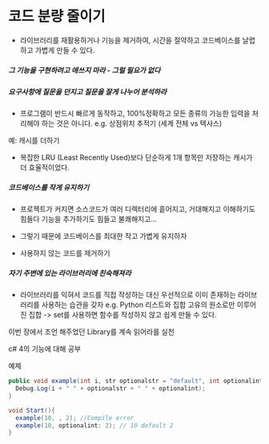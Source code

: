 # 코드 분량 줄이기

  - 라이브러리를 재활용하거나 기능을 제거하여, 시간을 절약하고 코드베이스를 날렵하고 가볍게 만들 수 있다.

##### 그 기능을 구현하려고 애쓰지 마라 - 그럴 필요가 없다

##### 요구사항에 질문을 던지고 질문을 잘게 나누어 분석하라
  - 프로그램이 반드시 빠르게 동작하고, 100%정확하고 모든 종류의 가능한 입력을 처리해야 하는 것은 아니다.
  e.g. 상점위치 추적기 (세계 전체 vs 텍사스)

예: 캐시를 더하기 

  - 복잡한 LRU (Least Recently Used)보다 단순하게 1개 항목만 저장하는 캐시가 더 효율적이었다.
  
##### 코드베이스를 작게 유지하기

  - 프로젝트가 커지면 소스코드가 여러 디렉터리에 흩어지고, 거대해지고 이해하기도 힘들다 기능을 추가하기도 힘들고 불쾌해지고...
  - 그렇기 때문에 코드베이스를 최대한 작고 가볍게 유지하자
  
  - 사용하지 않는 코드를 제거하기
  
##### 자기 주변에 있는 라이브러리에 친숙해져라

  - 라이브러리를 익혀서 코드를 직접 작성하는 대신 우선적으로 이미 존재하는 라이브러리를 사용하는 습관을 갖자
  e.g. Python 리스트와 집합
  고유의 원소로만 이루어진 집합 -> set를 사용하면 함수를 작성하지 않고 쉽게 만들 수 있다.
  
이번 장에서 조언 해주었던 Library를 계속 읽어라를 실천

c# 4의 기능에 대해 공부

예제
```cs
public void example(int i, str optionalstr = "default", int optionalint = 10){
  Debug.Log(i + " " + optionalstr + " " + optionalint);
}

void Start(){
  example(10, , 2); //Compile error
  example(10, optionalint: 2); // 10 default 2
}
```
